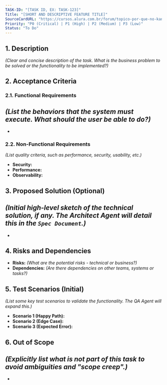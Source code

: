 ```yaml
---
TASK-ID: "[TASK ID, EX: TASK-123]"
Title: "[SHORT AND DESCRIPTIVE FEATURE TITLE]"
SourceCardURL: "https://cursos.alura.com.br/forum/topico-por-que-no-kanban-nao-e-aconselhavel-andar-com-card-para-atras-162342"
Priority: "P0 (Critical) | P1 (High) | P2 (Medium) | P3 (Low)"
Status: "To Do"
---
```


## 1. Description

*(Clear and concise description of the task. What is the business problem to be solved or the functionality to be implemented?)*

## 2. Acceptance Criteria

### 2.1. Functional Requirements
*(List the behaviors that the system must execute. What should the user be able to do?)*
- 
- 

### 2.2. Non-Functional Requirements
*(List quality criteria, such as performance, security, usability, etc.)*
- **Security:** 
- **Performance:** 
- **Observability:** 

## 3. Proposed Solution (Optional)

*(Initial high-level sketch of the technical solution, if any. The Architect Agent will detail this in the `Spec Document`.)*
- 
- 

## 4. Risks and Dependencies

- **Risks:** *(What are the potential risks - technical or business?)*
- **Dependencies:** *(Are there dependencies on other teams, systems or tasks?)*

## 5. Test Scenarios (Initial)

*(List some key test scenarios to validate the functionality. The QA Agent will expand this.)*
- **Scenario 1 (Happy Path):** 
- **Scenario 2 (Edge Case):** 
- **Scenario 3 (Expected Error):** 

## 6. Out of Scope

*(Explicitly list what is **not** part of this task to avoid ambiguities and "scope creep".)*
- 
-